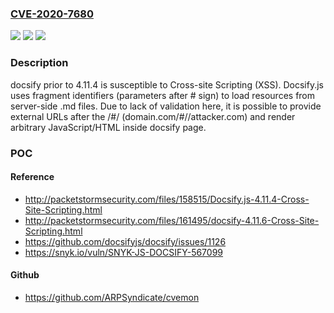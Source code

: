 ### [CVE-2020-7680](https://cve.mitre.org/cgi-bin/cvename.cgi?name=CVE-2020-7680)
![](https://img.shields.io/static/v1?label=Product&message=docsify&color=blue)
![](https://img.shields.io/static/v1?label=Version&message=All%20versions%20prior%20to%204.11.4%20&color=brightgreen)
![](https://img.shields.io/static/v1?label=Vulnerability&message=Cross-site%20Scripting%20(XSS)&color=brightgreen)

### Description

docsify prior to 4.11.4 is susceptible to Cross-site Scripting (XSS). Docsify.js uses fragment identifiers (parameters after # sign) to load resources from server-side .md files. Due to lack of validation here, it is possible to provide external URLs after the /#/ (domain.com/#//attacker.com) and render arbitrary JavaScript/HTML inside docsify page.

### POC

#### Reference
- http://packetstormsecurity.com/files/158515/Docsify.js-4.11.4-Cross-Site-Scripting.html
- http://packetstormsecurity.com/files/161495/docsify-4.11.6-Cross-Site-Scripting.html
- https://github.com/docsifyjs/docsify/issues/1126
- https://snyk.io/vuln/SNYK-JS-DOCSIFY-567099

#### Github
- https://github.com/ARPSyndicate/cvemon

